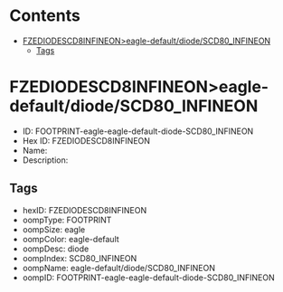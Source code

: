 



Contents
========

* [FZEDIODESCD8INFINEON>eagle-default/diode/SCD80_INFINEON](#fzediodescd8infineoneagle-defaultdiodescd80_infineon)
	* [Tags](#tags)

# FZEDIODESCD8INFINEON>eagle-default/diode/SCD80_INFINEON

- ID: FOOTPRINT-eagle-eagle-default-diode-SCD80_INFINEON
- Hex ID: FZEDIODESCD8INFINEON
- Name: 
- Description: 

## Tags

- hexID: FZEDIODESCD8INFINEON
- oompType: FOOTPRINT
- oompSize: eagle
- oompColor: eagle-default
- oompDesc: diode
- oompIndex: SCD80_INFINEON
- oompName: eagle-default/diode/SCD80_INFINEON
- oompID: FOOTPRINT-eagle-eagle-default-diode-SCD80_INFINEON
